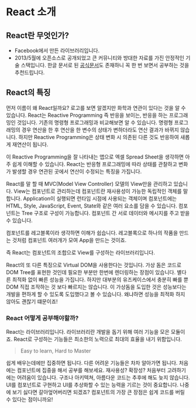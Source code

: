 # React 소개

## React란 무엇인가?

- Facebook에서 만든 라이브러리입니다.
- 2013/5월에 오픈소스로 공개되었고 큰 커뮤니티와 방대한 자료를 가진 안정적인 기술 스택입니다. 한글 문서로 된 [공식문서](https://ko.reactjs.org/docs/getting-started.html)도 존재하니 꼭 한 번 보면서 공부하는 것을 추천드립니다.

## React의 특징

먼저 이름이 왜 React일까요? 로고를 보면 알겠지만 화학과 연관이 있다는 것을 알 수 있습니다. React는 Reactive Programming 즉 반응을 보이는, 반응을 하는 프로그래밍인 것입니다. 기존의 명령형 프로그래밍과 비교해보면 알 수 있습니다. 명령형 프로그래밍의 경우 연산을 한 후 연산을 한 변수의 상태가 변하더라도 연산 결과가 바뀌지 않습니다. 하지만 Reactive Programming은 상태 변화 시 의존된 다른 것도 반응하여 새롭게 재연산이 됩니다.

이 Reactive Programming을 잘 나타내는 앱으로 엑셀 Spread Sheet을 생각하면 아주 쉽게 이해할 수 있습니다. React는 반응형 프로그래밍에 따라 상태를 관찰하고 변화가 발생할 경우 연관된 곳에서 연산이 수정되는 특징을 가집니다.

React를 말 할 때 MVC(Model View Controller) 모델의 View만을 관리하고 있습니다.
View는 컴포넌트로 관리하는데 컴포넌트란 재사용성이 가능한 독립적인 객체를 말합니다. Application이 실행되면 런타임 시점에 사용되는 객체이며 컴포넌트에는 HTML, Style, JavaScript, Event, State와 같은 여러 요소를 담을 수 있습니다. 컴포넌트는 Tree 구조로 구성이 가능합니다. 컴포넌트 간 서로 데이터와 메시지를 주고 받을 수 있습니다.

컴포넌트를 레고블록이라 생각하면 이해가 쉽습니다. 레고블록으로 하나의 작품을 만드는 것처럼 컴포넌트 여러개가 모여 App을 만드는 것이죠.

즉 React는 컴포넌트의 조합으로 View를 구성하는 라이브러리입니다.

React의 또 다른 특징으로 Virtual DOM을 사용한다는 것입니다. 가상 돔은 코드로 DOM Tree를 표현한 것인데 필요한 부분만 한번에 렌더링하는 장점이 있습니다. 별다른 최적화 없이 빠른 성능을 가집니다. 하지만 대부분의 유즈케이스에서 충분히 빠를 뿐 DOM 직접 조작하는 것 보다 빠르지는 않습니다. 이 가상돔을 도입한 것은 성능보다는 개발을 편하게 할 수 있도록 도입했다고 볼 수 있습니다. 왜냐하면 성능을 최적화 하지 않아도 괜찮기 떄문이죠!

### React 어떻게 공부해야할까?

React는 라이브러리입니다. 라이브러리란 개발을 돕기 위해 여러 기능을 모은 모듈이죠. React로 구성하는 기능들은 최소한의 노력으로 최대의 효율을 내기 위함입니다.

> Easy to learn, Hard to Master

쉽게 배우는데에만 집중하면 됩니다. 다른 어려운 기능들은 차차 알아가면 됩니다. 처음에는 컴포넌트에 집중을 해서 공부를 해보세요. 재사용성? 확장성? 처음부터 고려하기에는 어려움이 있습니다. 구조나 아키텍쳐, 아름다운 코드는 추후에 해도 늦지 않습니다. UI를 컴포넌트로 구현하고 UI를 추상화할 수 있는 능력을 기르는 것이 중요합니다. 나중에 보기 싫다면 갈아엎어버리면 되겠죠? 컴포넌트의 가장 큰 장점은 쉽게 코드를 버릴 수 있다는 점이니까요!
